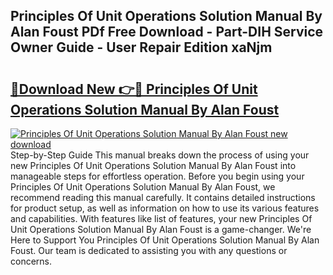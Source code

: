 ## Principles Of Unit Operations Solution Manual By Alan Foust PDf Free Download - Part-DIH Service Owner Guide - User Repair Edition xaNjm

# <h2><a href="http://bc47521.oget.top/?id=Principles+Of+Unit+Operations+Solution+Manual+By+Alan+Foust">🔗Download New 👉🔴 Principles Of Unit Operations Solution Manual By Alan Foust</a></h2>

[![Principles Of Unit Operations Solution Manual By Alan Foust new download](https://i.imgur.com/5g1atiW.png)](http://bc47521.oget.top/?id=Principles+Of+Unit+Operations+Solution+Manual+By+Alan+Foust)
Step-by-Step Guide This manual breaks down the process of using your new Principles Of Unit Operations Solution Manual By Alan Foust into manageable steps for effortless operation. Before you begin using your Principles Of Unit Operations Solution Manual By Alan Foust, we recommend reading this manual carefully. It contains detailed instructions for product setup, as well as information on how to use its various features and capabilities. With features like list of features, your new Principles Of Unit Operations Solution Manual By Alan Foust is a game-changer. We're Here to Support You Principles Of Unit Operations Solution Manual By Alan Foust. Our team is dedicated to assisting you with any questions or concerns.
